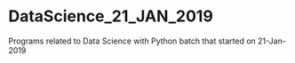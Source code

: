 # DataScience_21_JAN_2019
Programs related to Data Science with Python batch that started on 21-Jan-2019
